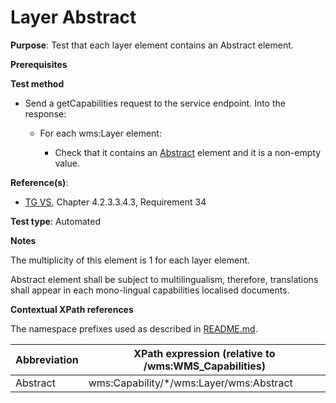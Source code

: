 # Layer Abstract

**Purpose**: Test that each layer element contains an Abstract element.

**Prerequisites**

**Test method**

* Send a getCapabilities request to the service endpoint. Into the response:

  * For each wms:Layer element:

    * Check that it contains an [Abstract](#abstract) element and it is a non-empty value.

**Reference(s)**:
* [TG VS](./README.md#ref_TG_VS), Chapter 4.2.3.3.4.3, Requirement 34

**Test type**: Automated

**Notes**

The multiplicity of this element is 1 for each layer element.

Abstract element shall be subject to multilingualism, therefore, translations shall appear in each mono-lingual capabilities localised documents.

**Contextual XPath references**

The namespace prefixes used as described in [README.md](./README.md#namespaces).

Abbreviation                                               |  XPath expression (relative to /wms:WMS_Capabilities)
---------------------------------------------------------- | -------------------------------------------------------------------------
Abstract <a name="abstract"></a> | wms:Capability/*/wms:Layer/wms:Abstract
